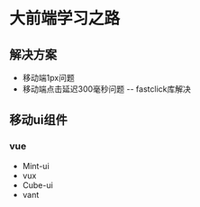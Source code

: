 # 大前端学习之路
## 解决方案
* 移动端1px问题 
* 移动端点击延迟300毫秒问题 -- fastclick库解决

## 移动ui组件

### vue
* Mint-ui
* vux
* Cube-ui
* vant
